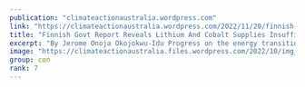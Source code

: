 ```yaml
---
publication: "climateactionaustralia.wordpress.com"
link: "https://climateactionaustralia.wordpress.com/2022/11/20/finnish-govt-report-reveals-lithium-and-cobalt-supplies-insufficient-climatecrisis-ecologicalcrisis-limitstogrowth-economiccrisis-brightgreenlies/"
title: "Finnish Govt Report Reveals Lithium And Cobalt Supplies Insufficient #ClimateCrisis #EcologicalCrisis #LimitsToGrowth #EconomicCrisis #BrightGreenLies"
excerpt: "By Jerome Onoja Okojokwu-Idu Progress on the energy transition might be threatened as a new report by the Finnish government revealed that the world does not have enough Lithium and Cobalt to repla…"
image: "https://climateactionaustralia.files.wordpress.com/2022/10/img_1857.jpg"
group: con
rank: 7
---
```

